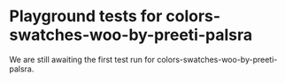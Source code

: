 # Playground tests for colors-swatches-woo-by-preeti-palsra
We are still awaiting the first test run for colors-swatches-woo-by-preeti-palsra.
